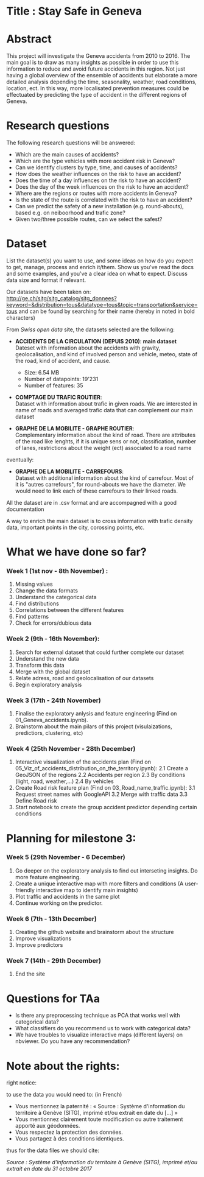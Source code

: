 # Title : Stay Safe in Geneva

# Abstract

This project will investigate the Geneva accidents from 2010 to 2016. The main goal is to draw as many insights as possible in order to use this information to reduce and avoid future accidents in this region. Not just having a global overview of the ensemble of accidents but elaborate a more detailed analysis depending the time, seasonality, weather, road conditions, location, ect. In this way, more localisated prevention measures could be effectuated by predicting the type of accident in the different regions of Geneva.


# Research questions
The following research questions will be answered:

* Which are the main causes of accidents?
* Which are the type vehicles with more accident risk in Geneva?
* Can we identify clusters by type, time, and causes of accidents?
* How does the weather influences on the risk to have an accident?
* Does the time of a day influences on the risk to have an accident?
* Does the day of the week influences on the risk to have an accident?
* Where are the regions or routes with more accidents in Geneva?
* Is the state of the route is correlated with the risk to have an accident?
* Can we predict the safety of a new installation (e.g. round-abouts), based e.g. on neiboorhood and trafic zone?
* Given two/three possible routes, can we select the safest?

# Dataset
List the dataset(s) you want to use, and some ideas on how do you expect to get, manage, process and enrich it/them. Show us you've read the docs and some examples, and you've a clear idea on what to expect. Discuss data size and format if relevant.

Our datasets have been taken on:
http://ge.ch/sitg/sitg_catalog/sitg_donnees?keyword=&distribution=tous&datatype=tous&topic=transportation&service=tous
and can be found by searching for their name (hereby in noted in bold characters)

From _Swiss open data_ site, the datasets selected are the following:
* **ACCIDENTS DE LA CIRCULATION (DEPUIS 2010)**: **main dataset**         
  Dateset with information about the accidents with gravity, geolocalisation, and kind of involved person and vehicle, meteo, state of the road, kind of accident, and cause.
  - Size: 6.54 MB
  - Number of datapoints: 19'231
  - Number of features: 35
  
  
* **COMPTAGE DU TRAFIC ROUTIER**:       
  Dataset with information about trafic in given roads. We are interested in name of roads and averaged trafic data that can complement our main dataset


* **GRAPHE DE LA MOBILITE - GRAPHE ROUTIER**:         
  Complementary information about the kind of road. There are attributes of the road like lenghts, if it is unique sens or not, classification, number of lanes, restrictions about the weight (ect) associated to a road name


eventually: 
* **GRAPHE DE LA MOBILITE - CARREFOURS**:        
  Dataset with additional information about the kind of carrefour. Most of it is "autres carrefours", for round-abouts we have the diameter. We would need to link each of these carrefours to their linked roads. 
 
All the dataset are in .csv format and are accompagned with a good documentation

A way to enrich the main dataset is to cross information with trafic density data, important points in the city, corossing points, etc.


# What we have done so far?
### Week 1 (1st nov - 8th November) : 
1. Missing values
2. Change the data formats
3. Understand the categorical data
4. Find distributions 
5. Correlations between the different features
6. Find patterns
7. Check for errors/dubious data


### Week 2 (9th - 16th November):
1. Search for external dataset that could further complete our dataset
2. Understand the new data
3. Transform this data
4. Merge with the global dataset
5. Relate adress, road and geolocalisation of our datasets
6. Begin exploratory analysis


### Week 3 (17th - 24th November)
1. Finalise the exploratory anlysis and feature engineering (Find on 01_Geneva_accidents.ipynb).
2. Brainstorm about the main pilars of this project (visulaizations, predictiors, clustering, etc)

    
### Week 4 (25th November - 28th December) 
1. Interactive visualization of the accidents plan (Find on 05_Viz_of_accidents_distribution_on_the_territory.ipynb):
    2.1 Create a GeoJSON of the regions
    2.2 Accidents per region
    2.3 By conditions (light, road, weather,...)
    2.4 By vehicles
2. Create Road risk feature plan (Find on 03_Road_name_traffic.ipynb):
    3.1 Request street names with GoogleAPI
    3.2 Merge with traffic data
    3.3 Define Road risk
3. Start notebook to create the group accident predictor depending certain conditions 
 

# Planning for milestone 3:
### Week 5 (29th November - 6 December)
1. Go deeper on the exploratory analysis to find out interseting insights. Do more feature engineering.
2. Create a unique interactive map with more filters and conditions (A user-friendly interactive map to identify main insights)
3. Plot traffic and accidents in the same plot
4. Continue working on the predictor.

### Week 6 (7th - 13th December)
1. Creating the github website and brainstorm about the structure
2. Improve visualizations
3. Improve predictors


### Week 7 (14th - 29th December)
1. End the site 



# Questions for TAa
* Is there any preprocessing technique as PCA that works well with categorical data?
* What classifiers do you recommend us to work with categorical data?
* We have troubles to visualize interactive maps (different layers) on nbviewer. Do you have any recommendation?


# Note about the rights: 
right notice: 

to use the data you would need to: (in French)

* Vous mentionnez la paternité : « Source : Système d'information du territoire à Genève (SITG), imprimé et/ou extrait en date du […] »
* Vous mentionnez clairement toute modification ou autre traitement apporté aux géodonnées.
* Vous respectez la protection des données.
* Vous partagez à des conditions identiques.

thus for the data files we should cite:

_Source : Système d'information du territoire à Genève (SITG), imprimé et/ou extrait en date du 31 octobre 2017_